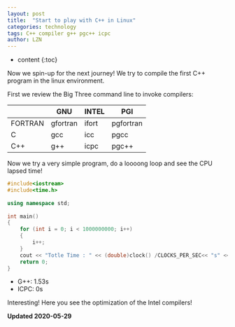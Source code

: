 ```yaml
---
layout: post
title:  "Start to play with C++ in Linux"
categories: technology
tags: C++ compiler g++ pgc++ icpc
author: LZN
---
```


* content
{:toc}

Now we spin-up for the next journey! We try to compile the first C++ program in the linux environment.

First we review the Big Three command line to invoke compilers:

|  |GNU|INTEL|PGI|
|--|--|--|--|
|FORTRAN|gfortran|ifort|pgfortran|
|C|gcc|icc|pgcc|
|C++|g++|icpc|pgc++|

Now we try a very simple program, do a loooong loop and see the CPU lapsed time!

```cpp
#include<iostream>
#include<time.h>
 
using namespace std;
 
int main()
{
    for (int i = 0; i < 1000000000; i++)
    {
        i++;
    }
    cout << "Totle Time : " << (double)clock() /CLOCKS_PER_SEC<< "s" << endl;
    return 0;
}
```

* G++: 1.53s
* ICPC: 0s 

Interesting! Here you see the optimization of the Intel compilers!

**Updated 2020-05-29**

